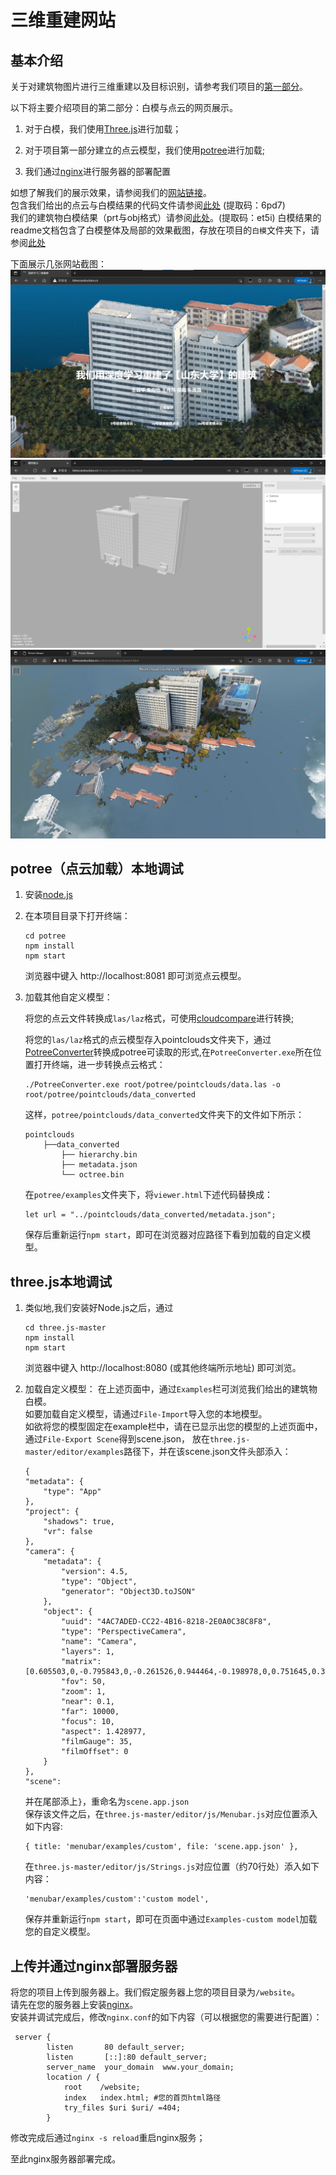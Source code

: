 # 三维重建网站

## 基本介绍
关于对建筑物图片进行三维重建以及目标识别，请参考我们项目的[第一部分](https://github.com/wechat-haibei/3D-deeplearning-processing)。

以下将主要介绍项目的第二部分：白模与点云的网页展示。

1. 对于白模，我们使用[Three.js](https://threejs.org/)进行加载；

2. 对于项目第一部分建立的点云模型，我们使用[potree](https://potree.github.io/)进行加载;
3. 我们通过[nginx](https://nginx.org/en/)进行服务器的部署配置

如想了解我们的展示效果，请参阅我们的[网站链接](http://3dreconstruction.cn)。  
包含我们给出的点云与白模结果的代码文件请参阅[此处](https://pan.baidu.com/s/1phJdGIBuUiBdCoqAKq_OJQ?pwd=6pd7) (提取码：6pd7)  
我们的建筑物白模结果（prt与obj格式）请参阅[此处](https://pan.baidu.com/s/14J3iuM39wgbT678eyTQ7pA?pwd=et5i)。(提取码：et5i)
白模结果的readme文档包含了白模整体及局部的效果截图，存放在项目的`白模`文件夹下，请参阅[此处]()

下面展示几张网站截图：
![首页](image/首页.png)
![白模](image/白模.png)
![点云](image/点云.png)


## potree（点云加载）本地调试


1. 安装[node.js](http://nodejs.cn/download/)
2. 在本项目目录下打开终端：
    
    ```
    cd potree
    npm install
    npm start
    ```
    浏览器中键入 http://localhost:8081 即可浏览点云模型。
3. 加载其他自定义模型：
    
    将您的点云文件转换成`las/laz`格式，可使用[cloudcompare](https://www.cloudcompare.org/)进行转换;

    将您的`las/laz`格式的点云模型存入pointclouds文件夹下，通过[PotreeConverter](https://github.com/potree/PotreeConverter/releases)转换成potree可读取的形式,在`PotreeConverter.exe`所在位置打开终端，进一步转换点云格式：
    ```
    ./PotreeConverter.exe root/potree/pointclouds/data.las -o root/potree/pointclouds/data_converted
    ```
    这样，`potree/pointclouds/data_converted`文件夹下的文件如下所示：

    ```
    pointclouds
        ├──data_converted
            ├── hierarchy.bin 
            ├── metadata.json   
            └── octree.bin  
    ```
    在`potree/examples`文件夹下，将`viewer.html`下述代码替换成：
    ```
    let url = "../pointclouds/data_converted/metadata.json";
    ```
    保存后重新运行`npm start`，即可在浏览器对应路径下看到加载的自定义模型。

## three.js本地调试

1. 类似地,我们安装好Node.js之后，通过  

    ```
    cd three.js-master
    npm install
    npm start
    ```
    浏览器中键入 http://localhost:8080 (或其他终端所示地址) 即可浏览。
2. 加载自定义模型：
    在上述页面中，通过`Examples`栏可浏览我们给出的建筑物白模。  
    如要加载自定义模型，请通过`File-Import`导入您的本地模型。  
    如欲将您的模型固定在example栏中，请在已显示出您的模型的上述页面中，通过`File-Export Scene`得到scene.json，
    放在`three.js-master/editor/examples`路径下，并在该scene.json文件头部添入：
    ```
    {
	"metadata": {
		"type": "App"
	},
	"project": {
		"shadows": true,
		"vr": false
	},
	"camera": {
		"metadata": {
			"version": 4.5,
			"type": "Object",
			"generator": "Object3D.toJSON"
		},
		"object": {
			"uuid": "4AC7ADED-CC22-4B16-8218-2E0A0C38C8F8",
			"type": "PerspectiveCamera",
			"name": "Camera",
			"layers": 1,
			"matrix": [0.605503,0,-0.795843,0,-0.261526,0.944464,-0.198978,0,0.751645,0.328615,0.571876,0,2.571484,1.124239,1.956469,1],
			"fov": 50,
			"zoom": 1,
			"near": 0.1,
			"far": 10000,
			"focus": 10,
			"aspect": 1.428977,
			"filmGauge": 35,
			"filmOffset": 0
		}
	},
	"scene": 
    ```
    并在尾部添上`}`，重命名为`scene.app.json`  
    保存该文件之后，在`three.js-master/editor/js/Menubar.js`对应位置添入如下内容:
    ```
    { title: 'menubar/examples/custom', file: 'scene.app.json' },
    ```
    在`three.js-master/editor/js/Strings.js`对应位置（约70行处）添入如下内容：
    ```
    'menubar/examples/custom':'custom model',
    ```
    保存并重新运行`npm start`，即可在页面中通过`Examples-custom model`加载您的自定义模型。
## 上传并通过nginx部署服务器

将您的项目上传到服务器上。我们假定服务器上您的项目目录为`/website`。  
请先在您的服务器上安装[nginx](https://nginx.org/en/)。  
安装并调试完成后，修改`nginx.conf`的如下内容（可以根据您的需要进行配置）：
```
 server {
        listen       80 default_server;
        listen       [::]:80 default_server;
        server_name  your_domain  www.your_domain;
        location / {
            root    /website;
            index   index.html; #您的首页html路径 
            try_files $uri $uri/ =404;
        }
```
修改完成后通过`nginx -s reload`重启nginx服务；

至此nginx服务器部署完成。






